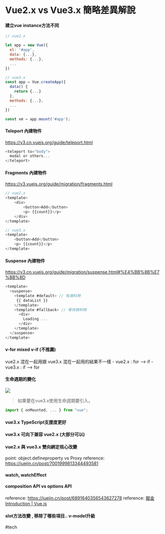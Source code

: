 # Vue2.x vs Vue3.x 簡略差異解說
#### 建立vue instance方法不同
```javascript
// vue2.x

let app = new Vue({
  el: '#app',
  data: {...},
  methods: {...},
  ...
})

// vue3.x
const app = Vue.createApp({
  data() {
    return {...}
  },
  methods: {...},
  ...
})

const vm = app.mount('#app');

```

#### Teleport 內建物件
https://v3.cn.vuejs.org/guide/teleport.html
```javascript
<teleport to="body">
  modal or others...
</teleport>
```

#### Fragments 內建物件
https://v3.vuejs.org/guide/migration/fragments.html
```javascript
// vue2.x
<template>
	<div>
		<button>Add</button>
		<p> {{count}}</p>
	</div>
</template>

// vue3.x
<template>
	<button>Add</button>
	<p> {{count}}</p>
</template>

```

#### Suspense 內建物件
https://v3.cn.vuejs.org/guide/migration/suspense.html#%E4%BB%8B%E7%BB%8D
``` javascript
<template>
  <suspense>
    <template #default> // 有資料時
     {{ dataList }}
    </template>
    <template #fallback> // 等待資料時
      <div>
        Loading ...
      </div>
    </template>
  </suspense>
</template>

```

#### v-for mixed v-if (不推薦)
vue2.x 混在一起用跟 vue3.x 混在一起用的結果不一樣
	- vue2.x : for --> if
	- vue3.x : if --> for

#### 生命週期的變化
![](https://i.imgur.com/vbLehZC.png)

> 如果要在vue3.x使用生命週期要引入。
```javascript
import { onMounted, ... } from "vue";
```

#### vue3.x TypeScript支援度更好

#### vue3.x 可向下兼容 vue2.x (大部分可以)

#### vue2.x 與 vue3.x 雙向綁定核心改變
point: object.defineproperty vs Proxy
reference:  https://juejin.cn/post/7001999813344493581

#### watch, watchEffect

#### composition API vs options API
reference: https://juejin.cn/post/6891640356543627278
reference: [掘金](https://juejin.cn/post/6954996635617198093)
[Introduction | Vue.js](https://v3.vuejs.org/guide/composition-api-introduction.html#why-composition-api)

#### slot方法改變 , 移除了哪些項目.. v-model升級

#tech
